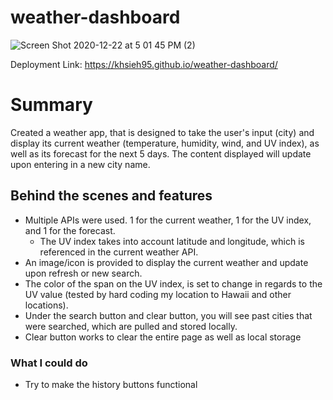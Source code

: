 # weather-dashboard

![Screen Shot 2020-12-22 at 5 01 45 PM (2)](https://user-images.githubusercontent.com/74025123/102947186-9a922c80-4477-11eb-97f7-5a18b7815c8b.png)

Deployment Link: https://khsieh95.github.io/weather-dashboard/

# Summary

Created a weather app, that is designed to take the user's input (city) and display its current weather (temperature, humidity, wind, and UV index), as well as its forecast for the next 5 days. The content displayed will update upon entering in a new city name.

## Behind the scenes and features

- Multiple APIs were used. 1 for the current weather, 1 for the UV index, and 1 for the forecast.
  - The UV index takes into account latitude and longitude, which is referenced in the current weather API.
- An image/icon is provided to display the current weather and update upon refresh or new search.
- The color of the span on the UV index, is set to change in regards to the UV value (tested by hard coding my location to Hawaii and other locations).
- Under the search button and clear button, you will see past cities that were searched, which are pulled and stored locally.
- Clear button works to clear the entire page as well as local storage

### What I could do

- Try to make the history buttons functional
